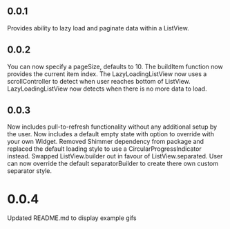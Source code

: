 ## 0.0.1

Provides ability to lazy load and paginate data within a ListView.

## 0.0.2

You can now specify a pageSize, defaults to 10.
The buildItem function now provides the current item index.
The LazyLoadingListView now uses a scrollController to detect when user reaches bottom of ListView.
LazyLoadingListView now detects when there is no more data to load.

## 0.0.3

Now includes pull-to-refresh functionality without any additional setup by the user.
Now includes a default empty state with option to override with your own Widget.
Removed Shimmer dependency from package and replaced the default loading style to use a CircularProgressIndicator instead.
Swapped ListView.builder out in favour of ListView.separated.
User can now override the default separatorBuilder to create there own custom separator style.

# 0.0.4

Updated README.md to display example gifs